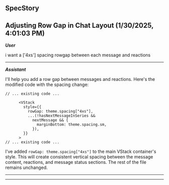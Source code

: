 ## SpecStory

## Adjusting Row Gap in Chat Layout (1/30/2025, 4:01:03 PM)

_**User**_

i want a ['4xs'] spacing rowgap between each message and reactions

---

_**Assistant**_

I'll help you add a row gap between messages and reactions. Here's the modified code with the spacing change:

```typescript:features/conversation/conversation-message/conversation-message-layout.tsx
// ... existing code ...

      <VStack
        style={{
          rowGap: theme.spacing["4xs"],
          ...(!hasNextMessageInSeries &&
            nextMessage && {
              marginBottom: theme.spacing.sm,
            }),
        }}
      >
// ... existing code ...
```

I've added `rowGap: theme.spacing["4xs"]` to the main VStack container's style. This will create consistent vertical spacing between the message content, reactions, and message status sections. The rest of the file remains unchanged.

---



---

